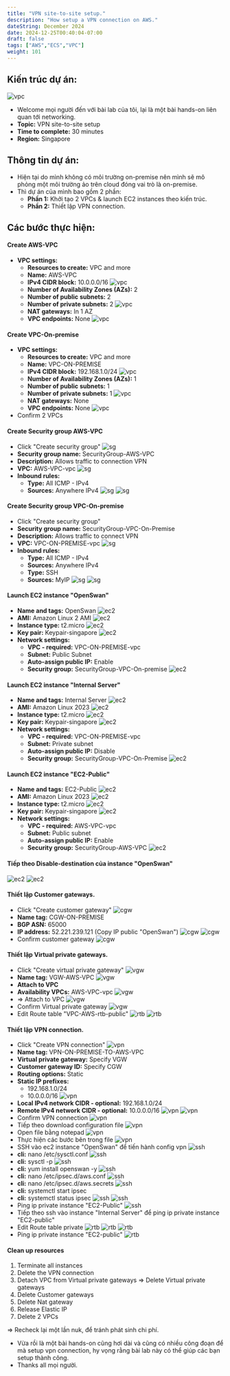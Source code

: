 ```yaml
---
title: "VPN site-to-site setup."
description: "How setup a VPN connection on AWS."
dateString: December 2024
date: 2024-12-25T00:40:04-07:00
draft: false
tags: ["AWS","ECS","VPC"]
weight: 101
---
```

## Kiến trúc dự án:
![vpc](/images/vpn/VPN.png)
- Welcome mọi người đến với bài lab của tôi, lại là một bài hands-on liên quan tới networking.
- **Topic:** VPN site-to-site setup
- **Time to complete:** 30 minutes
- **Region:** Singapore
## Thông tin dự án:
- Hiện tại do mình không có môi trường on-premise nên mình sẽ mô phỏng một môi trường ảo trên cloud đóng vai trò là on-premise.
- Thì dự án của mình bao gồm 2 phần:
  - **Phần 1:** Khởi tạo 2 VPCs & launch EC2 instances theo kiến trúc.
  - **Phần 2:** Thiết lập VPN connection.
## Các bước thực hiện:
#### Create AWS-VPC
- **VPC settings:**
  - **Resources to create:** VPC and more
  - **Name:** AWS-VPC
  - **IPv4 CIDR block:** 10.0.0.0/16
   ![vpc](/images/vpn/aws-vpc/vpc1.png)
  - **Number of Availability Zones (AZs):** 2
  - **Number of public subnets:** 2
  - **Number of private subnets:** 2
   ![vpc](/images/vpn/aws-vpc/vpc2.png)
  - **NAT gateways:** In 1 AZ
  - **VPC endpoints:** None
   ![vpc](/images/vpn/aws-vpc/vpc3.png)
#### Create VPC-On-premise
- **VPC settings:**
  -  **Resources to create:** VPC and more
  -  **Name:** VPC-ON-PREMISE
  -  **IPv4 CIDR block:** 192.168.1.0/24
    ![vpc](/images/vpn/aws-vpc/vpc4.png)
  -  **Number of Availability Zones (AZs):** 1
  -  **Number of public subnets:** 1
  -  **Number of private subnets:** 1
    ![vpc](/images/vpn/aws-vpc/vpc5.png)
  -  **NAT gateways:** None
  -  **VPC endpoints:** None
    ![vpc](/images/vpn/aws-vpc/vpc6.png)
- Confirm 2 VPCs
#### Create Security group AWS-VPC
- Click "Create security group"
 ![sg](/images/vpn/aws-vpc/sg.png)
- **Security group name:** SecurityGroup-AWS-VPC
- **Description:** Allows traffic to connection VPN
- **VPC:** AWS-VPC-vpc
 ![sg](/images/vpn/aws-vpc/sg1.png)
- **Inbound rules:**
  - **Type:** All ICMP - IPv4
  - **Sources:** Anywhere IPv4
   ![sg](/images/vpn/aws-vpc/sg2.png)
 ![sg](/images/vpn/aws-vpc/sg3.png)
#### Create Security group VPC-On-premise
- Click "Create security group"
- **Security group name:** SecurityGroup-VPC-On-Premise
- **Description:** Allows traffic to connect VPN
- **VPC:** VPC-ON-PREMISE-vpc
 ![sg](/images/vpn/aws-vpc/sg4.png)
- **Inbound rules:**
  - **Type:** All ICMP - IPv4
  - **Sources:** Anywhere IPv4
  - **Type:** SSH
  - **Sources:** MyIP
   ![sg](/images/vpn/aws-vpc/sg5.png)
 ![sg](/images/vpn/aws-vpc/sg6.png)
#### Launch EC2 instance "OpenSwan"
- **Name and tags:** OpenSwan
 ![ec2](/images/vpn/aws-on-premise/ec2.png)
- **AMI:** Amazon Linux 2 AMI
 ![ec2](/images/vpn/aws-on-premise/ec2-1.png)
- **Instance type:** t2.micro
 ![ec2](/images/vpn/aws-on-premise/ec2-2.png)
- **Key pair:** Keypair-singapore
 ![ec2](/images/vpn/aws-on-premise/ec2-3.png)
- **Network settings:**
  - **VPC - required:** VPC-ON-PREMISE-vpc
  - **Subnet:** Public Subnet
  - **Auto-assign public IP:** Enable
  - **Security group:** SecurityGroup-VPC-On-premise
   ![ec2](/images/vpn/aws-on-premise/ec2-4.png)
#### Launch EC2 instance "Internal Server"
- **Name and tags:** Internal Server
 ![ec2](/images/vpn/aws-on-premise/internal-sv.png)
- **AMI:** Amazon Linux 2023
 ![ec2](/images/vpn/aws-on-premise/internal-sv1.png)
- **Instance type:** t2.micro
 ![ec2](/images/vpn/aws-on-premise/internal-sv2.png)
- **Key pair:** Keypair-singapore
 ![ec2](/images/vpn/aws-on-premise/internal-sv3.png)
- **Network settings:**
  - **VPC - required:** VPC-ON-PREMISE-vpc
  - **Subnet:** Private subnet
  - **Auto-assign public IP:** Disable
  - **Security group:** SecurityGroup-VPC-On-Premise
   ![ec2](/images/vpn/aws-on-premise/internal-sv4.png)
#### Launch EC2 instance "EC2-Public"
- **Name and tags:** EC2-Public
 ![ec2](/images/vpn/aws-vpc/ec2.png)
- **AMI:** Amazon Linux 2023
 ![ec2](/images/vpn/aws-vpc/ec2-1.png)
- **Instance type:** t2.micro
 ![ec2](/images/vpn/aws-vpc/ec2-2.png)
- **Key pair:** Keypair-singapore
 ![ec2](/images/vpn/aws-vpc/ec2-3.png)
- **Network settings:**
  - **VPC - required:** AWS-VPC-vpc
  - **Subnet:** Public subnet
  - **Auto-assign public IP:** Enable
  - **Security group:** SecurityGroup-AWS-VPC
   ![ec2](/images/vpn/aws-vpc/ec2-4.png)
#### Tiếp theo Disable-destination của instance "OpenSwan"
 ![ec2](/images/vpn/aws-on-premise/Disable-Destination.png)
 ![ec2](/images/vpn/aws-on-premise/Disable-Destination1.png)
#### Thiết lập Customer gateways.
- Click "Create customer gateway"
 ![cgw](/images/vpn/aws-vpc/cgw.png)
- **Name tag:** CGW-ON-PREMISE
- **BGP ASN:** 65000
- **IP address:** 52.221.239.121 (Copy IP public "OpenSwan")
 ![cgw](/images/vpn/aws-vpc/cgw1.png)
 ![cgw](/images/vpn/aws-vpc/cgw2.png)
- Confirm customer gateway
 ![cgw](/images/vpn/aws-vpc/cgw3.png)
#### Thiết lập Virtual private gateways.
- Click "Create virtual private gateway"
 ![vgw](/images/vpn/aws-vpc/vgw.png)
- **Name tag:** VGW-AWS-VPC
 ![vgw](/images/vpn/aws-vpc/vgw1.png)
- **Attach to VPC**
- **Availability VPCs:** AWS-VPC-vpc
 ![vgw](/images/vpn/aws-vpc/vgw2.png)
- => Attach to VPC
 ![vgw](/images/vpn/aws-vpc/vgw3.png)
- Confirm Virtual private gateway
 ![vgw](/images/vpn/aws-vpc/vgw4.png)
- Edit Route table "VPC-AWS-rtb-public"
  ![rtb](/images/vpn/aws-vpc/rtb.png)
  ![rtb](/images/vpn/aws-vpc/rtb1.png)
#### Thiết lập VPN connection.
- Click "Create VPN connection"
 ![vpn](/images/vpn/aws-vpc/vpn.png)
- **Name tag:** VPN-ON-PREMISE-TO-AWS-VPC
- **Virtual private gateway:** Specify VGW
- **Customer gateway ID:** Specify CGW
- **Routing options:** Static
- **Static IP prefixes:**
  - 192.168.1.0/24
  - 10.0.0.0/16
 ![vpn](/images/vpn/aws-vpc/vpn1.png)
- **Local IPv4 network CIDR - optional:** 192.168.1.0/24
- **Remote IPv4 network CIDR - optional:** 10.0.0.0/16
 ![vpn](/images/vpn/aws-vpc/vpn2.png)
 ![vpn](/images/vpn/aws-vpc/vpn3.png)
- Confirm VPN connection
 ![vpn](/images/vpn/aws-vpc/vpn4.png)
- Tiếp theo download configuration file
 ![vpn](/images/vpn/aws-vpc/file.png)
- Open file bằng notepad
 ![vpn](/images/vpn/aws-vpc/file1.png)
- Thực hiện các bước bên trong file
 ![vpn](/images/vpn/aws-vpc/file2.png)
- SSH vào ec2 instance "OpenSwan" để tiến hành config vpn
 ![ssh](/images/vpn/aws-vpc/ssh.png)
- **cli:** nano /etc/sysctl.conf
 ![ssh](/images/vpn/aws-vpc/ssh1.png)
- **cli:** sysctl -p
 ![ssh](/images/vpn/aws-vpc/ssh2.png)
- **cli:** yum install openswan -y
 ![ssh](/images/vpn/aws-vpc/ssh3.png)
- **cli:** nano /etc/ipsec.d/aws.conf
 ![ssh](/images/vpn/aws-vpc/ssh4.png)
- **cli:** nano /etc/ipsec.d/aws.secrets
 ![ssh](/images/vpn/aws-vpc/ssh5.png)
- **cli:** systemctl start ipsec
- **cli:** systemctl status ipsec
 ![ssh](/images/vpn/aws-vpc/ssh6.png)
 ![ssh](/images/vpn/aws-vpc/vpn5.png)
- Ping ip private instance "EC2-Public"
 ![ssh](/images/vpn/aws-vpc/ssh7.png)
- Tiếp theo ssh vào instance "Internal Server" để ping ip private instance "EC2-public"
- Edit Route table private
 ![rtb](/images/vpn/aws-on-premise/rtb.png)
 ![rtb](/images/vpn/aws-on-premise/rtb1.png)
 ![rtb](/images/vpn/aws-on-premise/rtb2.png)
- Ping ip private instance "EC2-public"
 ![rtb](/images/vpn/aws-on-premise/ping-success.png)
#### Clean up resources
1.  Terminate all instances
2.  Delete the VPN connection
3.  Detach VPC from Virtual private gateways => Delete Virtual private gateways
4.  Delete Customer gateways
5.  Delete Nat gateway
6.  Release Elastic IP
7.  Delete 2 VPCs

=> Recheck lại một lần nuk, để tránh phát sinh chi phí.
- Vừa rồi là một bài hands-on cũng hơi dài và cũng có nhiều công đoạn để mà setup vpn connection, hy vọng rằng bài lab này có thể giúp các bạn setup thành công.
- Thanks all mọi người.
